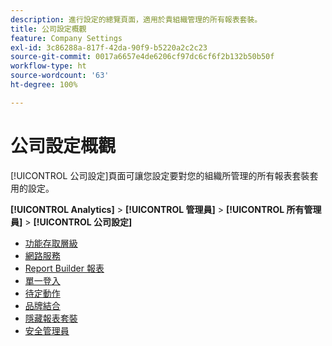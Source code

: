 ```yaml
---
description: 進行設定的總覽頁面，適用於貴組織管理的所有報表套裝。
title: 公司設定概觀
feature: Company Settings
exl-id: 3c86288a-817f-42da-90f9-b5220a2c2c23
source-git-commit: 0017a6657e4de6206cf97dc6cf6f2b132b50b50f
workflow-type: ht
source-wordcount: '63'
ht-degree: 100%

---
```


# 公司設定概觀

[!UICONTROL 公司設定]頁面可讓您設定要對您的組織所管理的所有報表套裝套用的設定。

**[!UICONTROL Analytics]** > **[!UICONTROL 管理員]** > **[!UICONTROL 所有管理員]** > **[!UICONTROL 公司設定]**

+ [功能存取層級](feature-access-levels.md)
+ [網路服務](web-services-admin.md)
+ [Report Builder 報表](report-builder-reports-admin.md)
+ [單一登入](single-signon-admin.md)
+ [待定動作](pending-actions-admin.md)
+ [品牌結合](co-branding-admin.md)
+ [隱藏報表套裝](c-hide-report-suites.md)
+ [安全管理員](security-manager.md)
